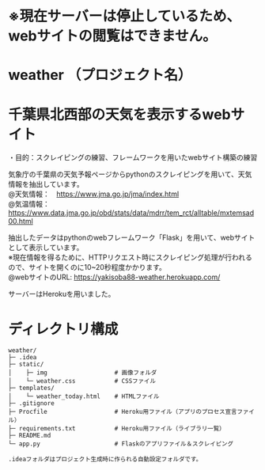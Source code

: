 # ※現在サーバーは停止しているため、webサイトの閲覧はできません。
# weather （プロジェクト名）
# 千葉県北西部の天気を表示するwebサイト
・目的：スクレイピングの練習、フレームワークを用いたwebサイト構築の練習

気象庁の千葉県の天気予報ページからpythonのスクレイピングを用いて、天気情報を抽出しています。  
@天気情報：　https://www.jma.go.jp/jma/index.html  
@気温情報：　https://www.data.jma.go.jp/obd/stats/data/mdrr/tem_rct/alltable/mxtemsad00.html  

抽出したデータはpythonのwebフレームワーク「Flask」を用いて、webサイトとして表示しています。  
※現在情報を得るために、HTTPリクエスト時にスクレイピング処理が行われるので、サイトを開くのに10~20秒程度かかります。  
@webサイトのURL:  https://yakisoba88-weather.herokuapp.com/


サーバーはHerokuを用いました。

# ディレクトリ構成
```
weather/
├─ .idea
├─ static/
│    ├─ img                   # 画像フォルダ
│    └─ weather.css           # CSSファイル
├─ templates/
│    └─ weather_today.html    # HTMLファイル
├─ .gitignore                 
├─ Procfile                   # Heroku用ファイル（アプリのプロセス宣言ファイル）
├─ requirements.txt           # Heroku用ファイル（ライブラリ一覧）
├─ README.md
└─ app.py                     # Flaskのアプリファイル＆スクレイピング

.ideaフォルダはプロジェクト生成時に作られる自動設定フォルダです。
```
